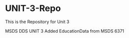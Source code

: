 # UNIT-3-Repo
This is the Repository for Unit 3

MSDS DDS UNIT 3
Added EducationData from MSDS 6371
